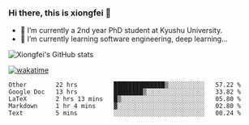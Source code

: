 ### Hi there, this is xiongfei 👋


- 🔭 I’m currently a 2nd year PhD student at Kyushu University.
- 🌱 I’m currently learning software engineering, deep learning...

<!--
**Toma62299781/Toma62299781** is a ✨ _special_ ✨ repository because its `README.md` (this file) appears on your GitHub profile.
Here are some ideas to get you started:
-->

![Xiongfei's GitHub stats](https://github-readme-stats.vercel.app/api?username=Toma62299781)


[![wakatime](https://wakatime.com/badge/user/9e8d5516-d162-43e7-9563-87295d455a71.svg)](https://wakatime.com/@9e8d5516-d162-43e7-9563-87295d455a71)

<!--START_SECTION:waka-->
```text
Other        22 hrs          ██████████████▒░░░░░░░░░░   57.22 % 
Google Doc   13 hrs          ████████▒░░░░░░░░░░░░░░░░   33.82 % 
LaTeX        2 hrs 13 mins   █▒░░░░░░░░░░░░░░░░░░░░░░░   05.80 % 
Markdown     1 hr 4 mins     ▓░░░░░░░░░░░░░░░░░░░░░░░░   02.80 % 
Text         5 mins          ░░░░░░░░░░░░░░░░░░░░░░░░░   00.24 % 
```
<!--END_SECTION:waka-->

